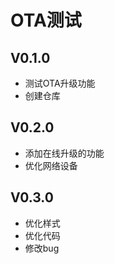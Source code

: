 # OTA测试

## V0.1.0

- 测试OTA升级功能
- 创建仓库

## V0.2.0

- 添加在线升级的功能
- 优化网络设备

## V0.3.0

- 优化样式
- 优化代码
- 修改bug
